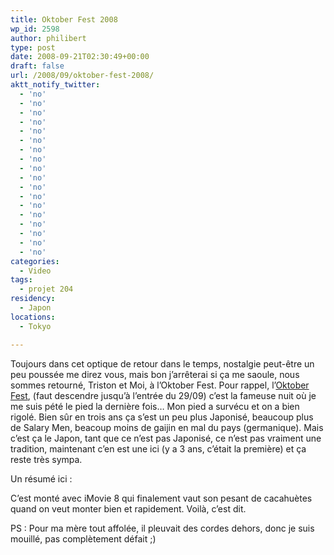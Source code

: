 ```yaml
---
title: Oktober Fest 2008
wp_id: 2598
author: philibert
type: post
date: 2008-09-21T02:30:49+00:00
draft: false
url: /2008/09/oktober-fest-2008/
aktt_notify_twitter:
  - 'no'
  - 'no'
  - 'no'
  - 'no'
  - 'no'
  - 'no'
  - 'no'
  - 'no'
  - 'no'
  - 'no'
  - 'no'
  - 'no'
  - 'no'
  - 'no'
  - 'no'
  - 'no'
  - 'no'
  - 'no'
categories:
  - Video
tags:
  - projet 204
residency:
  - Japon
locations:
  - Tokyo

---
```

Toujours dans cet optique de retour dans le temps, nostalgie peut-être un peu poussée me direz vous, mais bon j&rsquo;arrêterai si ça me saoule, nous sommes retourné, Triston et Moi, à l&rsquo;Oktober Fest. Pour rappel, l&rsquo;<a class="aligncenter" style="display: inline !important;" title="Archive" href="http://rapdp.free.fr/projet202/archsept.htm" target="_blank">Oktober Fest</a>, (faut descendre jusqu&rsquo;à l&rsquo;entrée du 29/09) c&rsquo;est la fameuse nuit où je me suis pété le pied la dernière fois&#8230; Mon pied a survécu et on a bien rigolé. Bien sûr en trois ans ça s&rsquo;est un peu plus Japonisé, beaucoup plus de Salary Men, beacoup moins de gaijin en mal du pays (germanique). Mais c&rsquo;est ça le Japon, tant que ce n&rsquo;est pas Japonisé, ce n&rsquo;est pas vraiment une tradition, maintenant c&rsquo;en est une ici (y a 3 ans, c&rsquo;était la première) et ça reste très sympa. 

Un résumé ici :



C&rsquo;est monté avec iMovie 8 qui finalement vaut son pesant de cacahuètes quand on veut monter bien et rapidement. Voilà, c&rsquo;est dit.

PS : Pour ma mère tout affolée, il pleuvait des cordes dehors, donc je suis mouillé, pas complètement défait ;)